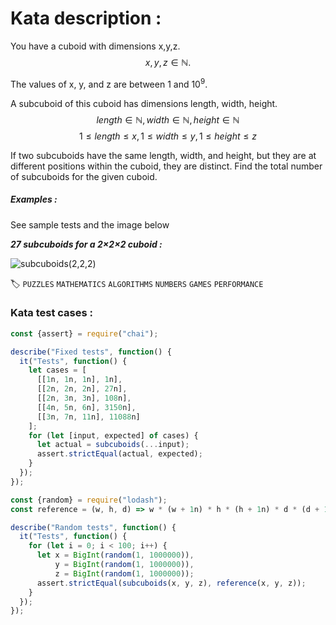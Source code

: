 # Kata description :

You have a cuboid with dimensions x,y,z.
$$
x,y,z ∈ ℕ.
$$

The values of x, y, and z are between 1 and 10<sup>9</sup>. 

A subcuboid of this cuboid has dimensions length, width, height.
$$
length ∈ ℕ, width ∈ ℕ,height ∈ ℕ
$$
$$
1≤length≤x, 1≤width≤y, 1≤height≤z
$$

If two subcuboids have the same length, width, and height, but they are at different positions within the cuboid, they are distinct. Find the total number of subcuboids for the given cuboid.

##### Examples :

See sample tests and the image below

***27 subcuboids for a 2×2×2 cuboid :***

![subcuboids(2,2,2)](https://i.imgur.com/3CnboOW.jpg)

🏷️ `PUZZLES` `MATHEMATICS` `ALGORITHMS` `NUMBERS` `GAMES` `PERFORMANCE`

### Kata test cases :

```js
const {assert} = require("chai");

describe("Fixed tests", function() {
  it("Tests", function() {
    let cases = [
      [[1n, 1n, 1n], 1n],
      [[2n, 2n, 2n], 27n],
      [[2n, 3n, 3n], 108n],
      [[4n, 5n, 6n], 3150n],
      [[3n, 7n, 11n], 11088n]
    ];
    for (let [input, expected] of cases) {
      let actual = subcuboids(...input);
      assert.strictEqual(actual, expected);
    }
  });
});

const {random} = require("lodash");
const reference = (w, h, d) => w * (w + 1n) * h * (h + 1n) * d * (d + 1n) / 8n;

describe("Random tests", function() {
  it("Tests", function() {
    for (let i = 0; i < 100; i++) {
      let x = BigInt(random(1, 1000000)),
          y = BigInt(random(1, 1000000)),
          z = BigInt(random(1, 1000000));
      assert.strictEqual(subcuboids(x, y, z), reference(x, y, z));
    }
  });
});
```
